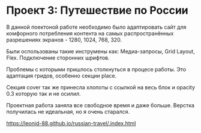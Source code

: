 # Проект 3: Путешествие по России

В данной поектоной работе необходимо было адаптировать сайт для комфорного потребления контента на самых распространённых разрешениях экранов - 1280, 1024, 768, 320.

Были оспользованы такие инструмены как: Медиа-запросы, Grid Layout, Flex. Подключение сторонних шрифтов.

Проблемы с которыми пришлось столкнуться в процесе работы. Это адаптация гридов, особенно секции place.

Секция cover так же принесла хлопоты с ссылкой на весь блок и opacity 0.3 которую так и не осилил.

Проектная работа заняла все свободное время и даже больше. Верстка получилась не идеальная, но я очень старался.

https://leonid-88.github.io/russian-travel/.index.html